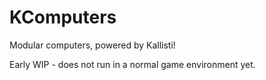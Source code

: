 KComputers
=================

Modular computers, powered by Kallisti!

Early WIP - does not run in a normal game environment yet.
